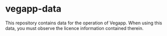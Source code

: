 # vegapp-data

This repository contains data for the operation of Vegapp. When using this data, you must observe the licence information contained therein.
